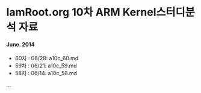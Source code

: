 # IamRoot.org 10차 ARM Kernel스터디분석 자료

#### June. 2014
 - 60차 : 06/28: a10c_60.md
 - 59차 : 06/21: a10c_59.md 
 - 58차 : 06/14: a10c_58.md

...

